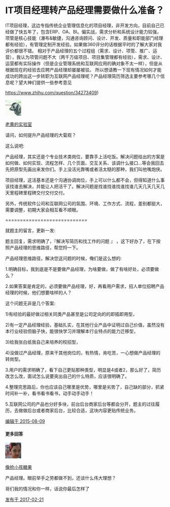 # IT项目经理转产品经理需要做什么准备？

IT项目经理，这边专指传统企业管理信息化的项目经理，非开发方向，目前自己已经做了快五年了，包含ERP、OA、BI。偏实战，需求分析和系统设计能力较强，项管是核心技能（瀑布&敏捷，沟通咨询顾问、设计、开发、质量和职能部门经理都有经验），有管理定制开发经验。如果做360评分的话根据平时的了解大家对我评价都很不错。
相对于产品经理的五个过程组（需求、设计、项管、推广、运营），我认为项管问题不大（两千万级项目、项目集管理都有经验），需求、设计、运营都有实际操作（但是企业管理系统和互联网应用的确对象不太一样），但是从根据现在的经验去应聘产品经理却屡屡被驳。
所以想请教一下现有情况如何才能成功的跨出这一步转职为互联网产品经理呢？产品经理简历筛选主要参考哪几个信息呢？望大神们提供一些参考意见



https://www.zhihu.com/question/34273409)

[![老黄的实验室](assets/ff69a8a5994e36ebd5f6d4152c015ef0_xs.jpg)](https://www.zhihu.com/people/huang-zhuo-56)

[老黄的实验室](https://www.zhihu.com/people/huang-zhuo-56)

请问，如何提升产品经理的大菊观？



这么说吧:

产品经理，其实还是个专业技术类岗位，要靠手上活吃饭。解决问题给出的方案是如何做、如何实现、流程怎样、几个页面、交互关系、该调什么接口…等会我回去先把原型先画出来发你们。手上没活光靠嘴或者活太糙的那种，我们叫他嘴炮侠。

项目经理，这活基本还是个沟通协调岗位，手上可以什么都不会，但得知道什么事该找谁去解决，并能让人把活干了。解决问题是找谁找谁找谁找谁几天几天几天几天里程碑里程碑交付交付交付。

另外，传统软件公司和互联网公司的氛围、环境、工作方式、流程，差别都挺大，需要调整，初期大家会相互看不顺眼。

============================

就题主的留言，更新一发:

题主回复，需求明确了，『解决写简历和找工作的问题 』 ，这下好办了，在下按照产品经理的思维路径，帮您捋一下。

产品经理思维路径，解决您这问题的时候，俺们是这么想的:

1.明确目标，我到底是不是要做产品经理，为啥要做，做了有啥好处，必须要做么？

2.如果答案是肯定的，必须要做产品经理，好，再看用户需求，招人单位招聘产品经理的时候，他们想要啥样的人？

这个问题无非是几个答案:

1)有经验的最好做过相关同类产品甚至是公司定向的的即插即用型，

2)有一定产品经理经验，基础扎实，在其他行业产品中证明过自己价值，虽然没有本行业经验但脑子快，能很快学习并理解本行业特点的能力迁移型，

3)给我张白纸我自己来培养的校招型，

4)没做过产品经理，原来干其他岗位的，有热情，肯吃苦，一心想做产品经理的转岗型。

3.用户的需求明确了，看下自己更贴那种类型，明显是4或者2，那么好了，简历改怎么改，面试怎么说要突出自己的什么特质，应该很明确了。

4.整理完思路后，你也应该自己哪里是优势，哪里是劣势了，自己缺的部分，抓紧时间补一补，看书看书看书，动手动手动手！

5.互联网公司的产品也分好多块，前台后台商家后台等都会分开，题主的过往履历，去做做后台或者商家后台，比较合适，这块内容更贴传统业务。

[编辑于 2015-08-09](https://www.zhihu.com/question/34273409/answer/58377938)







#### 更多回答



[![像抢小孩糖果](assets/943545f9742694a9300a8dc058603976_xs.jpg)](https://www.zhihu.com/people/chi-tian-jiao)

[像抢小孩糖果](https://www.zhihu.com/people/chi-tian-jiao)

产品经理。眼前举手之劳都做不到，还谈什么伟大理想？

哥们我的情况和你一样，话说你最后怎样了

[发布于 2017-02-21](https://www.zhihu.com/question/34273409/answer/147689642)

